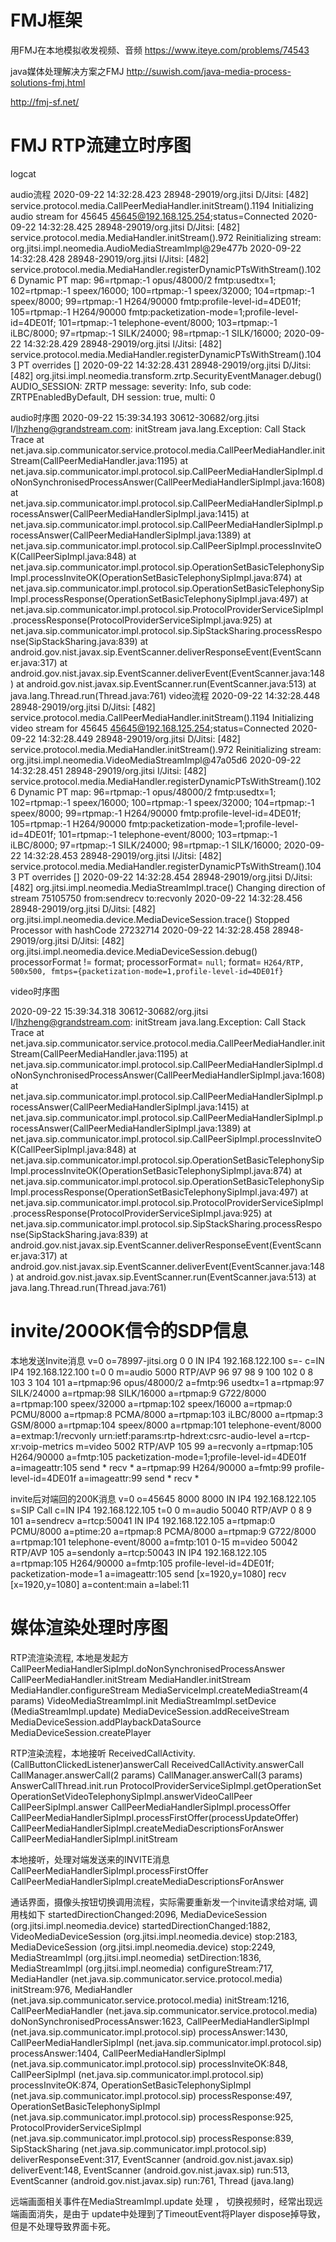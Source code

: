 # FMJ框架
用FMJ在本地模拟收发视频、音频
https://www.iteye.com/problems/74543

java媒体处理解决方案之FMJ
http://suwish.com/java-media-process-solutions-fmj.html


http://fmj-sf.net/


# FMJ RTP流建立时序图
logcat

audio流程
2020-09-22 14:32:28.423 28948-29019/org.jitsi D/Jitsi: [482] service.protocol.media.CallPeerMediaHandler.initStream().1194 Initializing audio stream for 45645 <45645@192.168.125.254>;status=Connected
2020-09-22 14:32:28.425 28948-29019/org.jitsi D/Jitsi: [482] service.protocol.media.MediaHandler.initStream().972 Reinitializing stream: org.jitsi.impl.neomedia.AudioMediaStreamImpl@29e477b
2020-09-22 14:32:28.428 28948-29019/org.jitsi I/Jitsi: [482] service.protocol.media.MediaHandler.registerDynamicPTsWithStream().1026 Dynamic PT map: 96=rtpmap:-1 opus/48000/2 fmtp:usedtx=1; 102=rtpmap:-1 speex/16000; 100=rtpmap:-1 speex/32000; 104=rtpmap:-1 speex/8000; 99=rtpmap:-1 H264/90000 fmtp:profile-level-id=4DE01f; 105=rtpmap:-1 H264/90000 fmtp:packetization-mode=1;profile-level-id=4DE01f; 101=rtpmap:-1 telephone-event/8000; 103=rtpmap:-1 iLBC/8000; 97=rtpmap:-1 SILK/24000; 98=rtpmap:-1 SILK/16000;
2020-09-22 14:32:28.429 28948-29019/org.jitsi I/Jitsi: [482] service.protocol.media.MediaHandler.registerDynamicPTsWithStream().1043 PT overrides []
2020-09-22 14:32:28.431 28948-29019/org.jitsi D/Jitsi: [482] org.jitsi.impl.neomedia.transform.zrtp.SecurityEventManager.debug() AUDIO_SESSION: ZRTP message: severity: Info, sub code: ZRTPEnabledByDefault, DH session: true, multi: 0

audio时序图
2020-09-22 15:39:34.193 30612-30682/org.jitsi I/lhzheng@grandstream.com: initStream
    java.lang.Exception: Call Stack Trace
        at net.java.sip.communicator.service.protocol.media.CallPeerMediaHandler.initStream(CallPeerMediaHandler.java:1195)
        at net.java.sip.communicator.impl.protocol.sip.CallPeerMediaHandlerSipImpl.doNonSynchronisedProcessAnswer(CallPeerMediaHandlerSipImpl.java:1608)
        at net.java.sip.communicator.impl.protocol.sip.CallPeerMediaHandlerSipImpl.processAnswer(CallPeerMediaHandlerSipImpl.java:1415)
        at net.java.sip.communicator.impl.protocol.sip.CallPeerMediaHandlerSipImpl.processAnswer(CallPeerMediaHandlerSipImpl.java:1389)
        at net.java.sip.communicator.impl.protocol.sip.CallPeerSipImpl.processInviteOK(CallPeerSipImpl.java:848)
        at net.java.sip.communicator.impl.protocol.sip.OperationSetBasicTelephonySipImpl.processInviteOK(OperationSetBasicTelephonySipImpl.java:874)
        at net.java.sip.communicator.impl.protocol.sip.OperationSetBasicTelephonySipImpl.processResponse(OperationSetBasicTelephonySipImpl.java:497)
        at net.java.sip.communicator.impl.protocol.sip.ProtocolProviderServiceSipImpl.processResponse(ProtocolProviderServiceSipImpl.java:925)
        at net.java.sip.communicator.impl.protocol.sip.SipStackSharing.processResponse(SipStackSharing.java:839)
        at android.gov.nist.javax.sip.EventScanner.deliverResponseEvent(EventScanner.java:317)
        at android.gov.nist.javax.sip.EventScanner.deliverEvent(EventScanner.java:148)
        at android.gov.nist.javax.sip.EventScanner.run(EventScanner.java:513)
        at java.lang.Thread.run(Thread.java:761)
video流程
2020-09-22 14:32:28.448 28948-29019/org.jitsi D/Jitsi: [482] service.protocol.media.CallPeerMediaHandler.initStream().1194 Initializing video stream for 45645 <45645@192.168.125.254>;status=Connected
2020-09-22 14:32:28.449 28948-29019/org.jitsi D/Jitsi: [482] service.protocol.media.MediaHandler.initStream().972 Reinitializing stream: org.jitsi.impl.neomedia.VideoMediaStreamImpl@47a05d6
2020-09-22 14:32:28.451 28948-29019/org.jitsi I/Jitsi: [482] service.protocol.media.MediaHandler.registerDynamicPTsWithStream().1026 Dynamic PT map: 96=rtpmap:-1 opus/48000/2 fmtp:usedtx=1; 102=rtpmap:-1 speex/16000; 100=rtpmap:-1 speex/32000; 104=rtpmap:-1 speex/8000; 99=rtpmap:-1 H264/90000 fmtp:profile-level-id=4DE01f; 105=rtpmap:-1 H264/90000 fmtp:packetization-mode=1;profile-level-id=4DE01f; 101=rtpmap:-1 telephone-event/8000; 103=rtpmap:-1 iLBC/8000; 97=rtpmap:-1 SILK/24000; 98=rtpmap:-1 SILK/16000;
2020-09-22 14:32:28.453 28948-29019/org.jitsi I/Jitsi: [482] service.protocol.media.MediaHandler.registerDynamicPTsWithStream().1043 PT overrides []
2020-09-22 14:32:28.454 28948-29019/org.jitsi D/Jitsi: [482] org.jitsi.impl.neomedia.MediaStreamImpl.trace() Changing direction of stream 75105750 from:sendrecv to:recvonly
2020-09-22 14:32:28.456 28948-29019/org.jitsi D/Jitsi: [482] org.jitsi.impl.neomedia.device.MediaDeviceSession.trace() Stopped Processor with hashCode 27232714
2020-09-22 14:32:28.458 28948-29019/org.jitsi D/Jitsi: [482] org.jitsi.impl.neomedia.device.MediaDeviceSession.debug() processorFormat != format; processorFormat= `null`; format= `H264/RTP, 500x500, fmtps={packetization-mode=1,profile-level-id=4DE01f}`

video时序图

2020-09-22 15:39:34.318 30612-30682/org.jitsi I/lhzheng@grandstream.com: initStream
    java.lang.Exception: Call Stack Trace
        at net.java.sip.communicator.service.protocol.media.CallPeerMediaHandler.initStream(CallPeerMediaHandler.java:1195)
        at net.java.sip.communicator.impl.protocol.sip.CallPeerMediaHandlerSipImpl.doNonSynchronisedProcessAnswer(CallPeerMediaHandlerSipImpl.java:1608)
        at net.java.sip.communicator.impl.protocol.sip.CallPeerMediaHandlerSipImpl.processAnswer(CallPeerMediaHandlerSipImpl.java:1415)
        at net.java.sip.communicator.impl.protocol.sip.CallPeerMediaHandlerSipImpl.processAnswer(CallPeerMediaHandlerSipImpl.java:1389)
        at net.java.sip.communicator.impl.protocol.sip.CallPeerSipImpl.processInviteOK(CallPeerSipImpl.java:848)
        at net.java.sip.communicator.impl.protocol.sip.OperationSetBasicTelephonySipImpl.processInviteOK(OperationSetBasicTelephonySipImpl.java:874)
        at net.java.sip.communicator.impl.protocol.sip.OperationSetBasicTelephonySipImpl.processResponse(OperationSetBasicTelephonySipImpl.java:497)
        at net.java.sip.communicator.impl.protocol.sip.ProtocolProviderServiceSipImpl.processResponse(ProtocolProviderServiceSipImpl.java:925)
        at net.java.sip.communicator.impl.protocol.sip.SipStackSharing.processResponse(SipStackSharing.java:839)
        at android.gov.nist.javax.sip.EventScanner.deliverResponseEvent(EventScanner.java:317)
        at android.gov.nist.javax.sip.EventScanner.deliverEvent(EventScanner.java:148)
        at android.gov.nist.javax.sip.EventScanner.run(EventScanner.java:513)
        at java.lang.Thread.run(Thread.java:761)

# invite/200OK信令的SDP信息
本地发送Invite消息
    v=0
    o=78997-jitsi.org 0 0 IN IP4 192.168.122.100
    s=-
    c=IN IP4 192.168.122.100
    t=0 0
    m=audio 5000 RTP/AVP 96 97 98 9 100 102 0 8 103 3 104 101
    a=rtpmap:96 opus/48000/2
    a=fmtp:96 usedtx=1
    a=rtpmap:97 SILK/24000
    a=rtpmap:98 SILK/16000
    a=rtpmap:9 G722/8000
    a=rtpmap:100 speex/32000
    a=rtpmap:102 speex/16000
    a=rtpmap:0 PCMU/8000
    a=rtpmap:8 PCMA/8000
    a=rtpmap:103 iLBC/8000
    a=rtpmap:3 GSM/8000
    a=rtpmap:104 speex/8000
    a=rtpmap:101 telephone-event/8000
    a=extmap:1/recvonly urn:ietf:params:rtp-hdrext:csrc-audio-level
    a=rtcp-xr:voip-metrics
    m=video 5002 RTP/AVP 105 99
    a=recvonly
    a=rtpmap:105 H264/90000
    a=fmtp:105 packetization-mode=1;profile-level-id=4DE01f
    a=imageattr:105 send * recv *
    a=rtpmap:99 H264/90000
    a=fmtp:99 profile-level-id=4DE01f
    a=imageattr:99 send * recv *

invite后对端回的200K消息
    v=0
    o=45645 8000 8000 IN IP4 192.168.122.105
    s=SIP Call
    c=IN IP4 192.168.122.105
    t=0 0
    m=audio 50040 RTP/AVP 0 8 9 101
    a=sendrecv
    a=rtcp:50041 IN IP4 192.168.122.105
    a=rtpmap:0 PCMU/8000
    a=ptime:20
    a=rtpmap:8 PCMA/8000
    a=rtpmap:9 G722/8000
    a=rtpmap:101 telephone-event/8000
    a=fmtp:101 0-15
    m=video 50042 RTP/AVP 105
    a=sendonly
    a=rtcp:50043 IN IP4 192.168.122.105
    a=rtpmap:105 H264/90000
    a=fmtp:105 profile-level-id=4DE01f; packetization-mode=1
    a=imageattr:105 send [x=1920,y=1080] recv [x=1920,y=1080]
    a=content:main
    a=label:11

# 媒体渲染处理时序图

RTP流渲染流程, 本地是发起方
CallPeerMediaHandlerSipImpl.doNonSynchronisedProcessAnswer
	CallPeerMediaHandler.initStream
		MediaHandler.initStream
			MediaHandler.configureStream
				MediaServiceImpl.createMediaStream(4 params)
					VideoMediaStreamImpl.init
						MediaStreamImpl.setDevice (MediaStreamImpl.update)
							MediaDeviceSession.addReceiveStream
								MediaDeviceSession.addPlaybackDataSource
									MediaDeviceSession.createPlayer

RTP渲染流程，本地接听
ReceivedCallActivity.(CallButtonClickedListener)answerCall
	ReceivedCallActivity.answerCall
		CallManager.answerCall(2 params)
			CallManager.answerCall(3 params)
				AnswerCallThread.init.run
					ProtocolProviderServiceSipImpl.getOperationSet
						OperationSetVideoTelephonySipImpl.answerVideoCallPeer
							CallPeerSipImpl.answer
								CallPeerMediaHandlerSipImpl.processOffer
									CallPeerMediaHandlerSipImpl.processFirstOffer(processUpdateOffer)
										CallPeerMediaHandlerSipImpl.createMediaDescriptionsForAnswer
											CallPeerMediaHandlerSipImpl.initStream
											
											
本地接听，处理对端发送来的INVITE消息
CallPeerMediaHandlerSipImpl.processFirstOffer
    CallPeerMediaHandlerSipImpl.createMediaDescriptionsForAnswer
    
    
通话界面，摄像头按钮切换调用流程，实际需要重新发一个invite请求给对端, 调用栈如下
startedDirectionChanged:2096, MediaDeviceSession (org.jitsi.impl.neomedia.device)
startedDirectionChanged:1882, VideoMediaDeviceSession (org.jitsi.impl.neomedia.device)
stop:2183, MediaDeviceSession (org.jitsi.impl.neomedia.device)
stop:2249, MediaStreamImpl (org.jitsi.impl.neomedia)
setDirection:1836, MediaStreamImpl (org.jitsi.impl.neomedia)
configureStream:717, MediaHandler (net.java.sip.communicator.service.protocol.media)
initStream:976, MediaHandler (net.java.sip.communicator.service.protocol.media)
initStream:1216, CallPeerMediaHandler (net.java.sip.communicator.service.protocol.media)
doNonSynchronisedProcessAnswer:1623, CallPeerMediaHandlerSipImpl (net.java.sip.communicator.impl.protocol.sip)
processAnswer:1430, CallPeerMediaHandlerSipImpl (net.java.sip.communicator.impl.protocol.sip)
processAnswer:1404, CallPeerMediaHandlerSipImpl (net.java.sip.communicator.impl.protocol.sip)
processInviteOK:848, CallPeerSipImpl (net.java.sip.communicator.impl.protocol.sip)
processInviteOK:874, OperationSetBasicTelephonySipImpl (net.java.sip.communicator.impl.protocol.sip)
processResponse:497, OperationSetBasicTelephonySipImpl (net.java.sip.communicator.impl.protocol.sip)
processResponse:925, ProtocolProviderServiceSipImpl (net.java.sip.communicator.impl.protocol.sip)
processResponse:839, SipStackSharing (net.java.sip.communicator.impl.protocol.sip)
deliverResponseEvent:317, EventScanner (android.gov.nist.javax.sip)
deliverEvent:148, EventScanner (android.gov.nist.javax.sip)
run:513, EventScanner (android.gov.nist.javax.sip)
run:761, Thread (java.lang)


远端画面相关事件在MediaStreamImpl.update 处理 ， 切换视频时，经常出现远端画面消失，是由于  update中处理到了TimeoutEvent将Player
dispose掉导致，但是不处理导致界面卡死。 